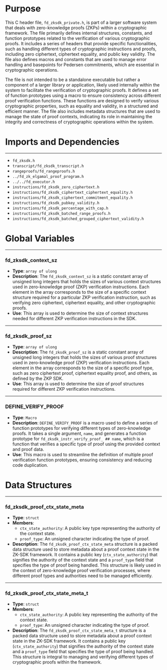 # Purpose
This C header file, `fd_zksdk_private.h`, is part of a larger software system that deals with zero-knowledge proofs (ZKPs) within a cryptographic framework. The file primarily defines internal structures, constants, and function prototypes related to the verification of various cryptographic proofs. It includes a series of headers that provide specific functionalities, such as handling different types of cryptographic instructions and proofs, including zero ciphertext, ciphertext equality, and public key validity. The file also defines macros and constants that are used to manage error handling and basepoints for Pedersen commitments, which are essential in cryptographic operations.

The file is not intended to be a standalone executable but rather a component of a larger library or application, likely used internally within the system to facilitate the verification of cryptographic proofs. It defines a set of function prototypes using a macro to ensure consistency across different proof verification functions. These functions are designed to verify various cryptographic properties, such as equality and validity, in a structured and efficient manner. The file also includes metadata structures that are used to manage the state of proof contexts, indicating its role in maintaining the integrity and correctness of cryptographic operations within the system.
# Imports and Dependencies

---
- `fd_zksdk.h`
- `transcript/fd_zksdk_transcript.h`
- `rangeproofs/fd_rangeproofs.h`
- `../fd_zk_elgamal_proof_program.h`
- `../../fd_executor.h`
- `instructions/fd_zksdk_zero_ciphertext.h`
- `instructions/fd_zksdk_ciphertext_ciphertext_equality.h`
- `instructions/fd_zksdk_ciphertext_commitment_equality.h`
- `instructions/fd_zksdk_pubkey_validity.h`
- `instructions/fd_zksdk_percentage_with_cap.h`
- `instructions/fd_zksdk_batched_range_proofs.h`
- `instructions/fd_zksdk_batched_grouped_ciphertext_validity.h`


# Global Variables

---
### fd\_zksdk\_context\_sz
- **Type**: `array of ulong`
- **Description**: The `fd_zksdk_context_sz` is a static constant array of unsigned long integers that holds the sizes of various context structures used in zero-knowledge proof (ZKP) verification instructions. Each element in the array corresponds to the size of a specific context structure required for a particular ZKP verification instruction, such as verifying zero ciphertext, ciphertext equality, and other cryptographic proofs.
- **Use**: This array is used to determine the size of context structures needed for different ZKP verification instructions in the SDK.


---
### fd\_zksdk\_proof\_sz
- **Type**: `array of ulong`
- **Description**: The `fd_zksdk_proof_sz` is a static constant array of unsigned long integers that holds the sizes of various proof structures used in zero-knowledge proof (ZKP) verification instructions. Each element in the array corresponds to the size of a specific proof type, such as zero ciphertext proof, ciphertext equality proof, and others, as defined by the ZKP SDK.
- **Use**: This array is used to determine the size of proof structures required for different ZKP verification instructions.


---
### DEFINE\_VERIFY\_PROOF
- **Type**: `Macro`
- **Description**: `DEFINE_VERIFY_PROOF` is a macro used to define a series of function prototypes for verifying different types of zero-knowledge proofs. It takes a single argument, `name`, and generates a function prototype for `fd_zksdk_instr_verify_proof_ ## name`, which is a function that verifies a specific type of proof using the provided context and proof data.
- **Use**: This macro is used to streamline the definition of multiple proof verification function prototypes, ensuring consistency and reducing code duplication.


# Data Structures

---
### fd\_zksdk\_proof\_ctx\_state\_meta
- **Type**: `struct`
- **Members**:
    - `ctx_state_authority`: A public key type representing the authority of the context state.
    - `proof_type`: An unsigned character indicating the type of proof.
- **Description**: The `fd_zksdk_proof_ctx_state_meta` structure is a packed data structure used to store metadata about a proof context state in the ZK-SDK framework. It contains a public key (`ctx_state_authority`) that signifies the authority of the context state and a `proof_type` field that specifies the type of proof being handled. This structure is likely used in the context of zero-knowledge proof verification processes, where different proof types and authorities need to be managed efficiently.


---
### fd\_zksdk\_proof\_ctx\_state\_meta\_t
- **Type**: `struct`
- **Members**:
    - `ctx_state_authority`: A public key representing the authority of the context state.
    - `proof_type`: An unsigned character indicating the type of proof.
- **Description**: The `fd_zksdk_proof_ctx_state_meta_t` structure is a packed data structure used to store metadata about a proof context state in the ZK-SDK framework. It contains a public key (`ctx_state_authority`) that signifies the authority of the context state and a `proof_type` field that specifies the type of proof being handled. This structure is integral to managing and verifying different types of cryptographic proofs within the framework.


